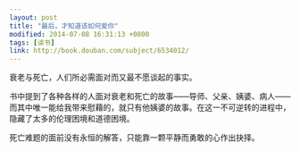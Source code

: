 ```yaml
---
layout: post
title: "最后，才知道该如何爱你"
modified: 2014-07-08 16:31:13 +0800
tags: [读书]
link: http://book.douban.com/subject/6534012/
---
```


衰老与死亡，人们所必需面对而又最不愿谈起的事实。

书中提到了各种各样的人面对衰老和死亡的故事——导师、父亲、姨婆、病人——而其中唯一能给我带来慰藉的，就只有他姨婆的故事。在这一不可逆转的进程中，隐藏了太多的伦理困境和道德困境。

死亡难题的面前没有永恒的解答，只能靠一颗平静而勇敢的心作出抉择。
